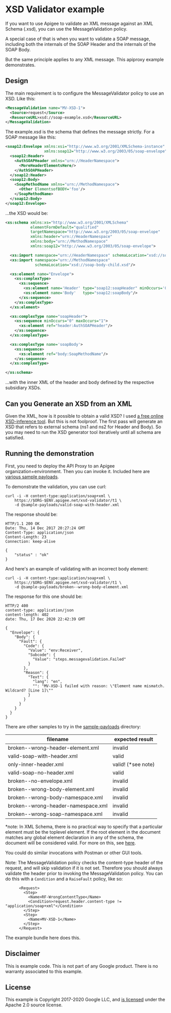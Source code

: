 # XSD Validator example

If you want to use Apigee to validate an XML message against an XML Schema
(.xsd), you can use the MessageValidation policy.

A special case of that is when you want to validate a SOAP message, including both the
internals of the SOAP Header and the internals of the SOAP Body.

But the same principle applies to any XML message.
This apiproxy example demonstrates.

## Design

The main requirement is to configure the MessageValidator policy to use an XSD. Like this:
```xml
<MessageValidation name="MV-XSD-1">
  <Source>request</Source>
  <ResourceURL>xsd://soap-example.xsd</ResourceURL>
</MessageValidation>
```

The example.xsd is the schema that defines the message strictly. For a SOAP message like this:

```xml
<soap12:Envelope xmlns:xsi="http://www.w3.org/2001/XMLSchema-instance"
                 xmlns:soap12="http://www.w3.org/2003/05/soap-envelope">
  <soap12:Header>
    <AuthSOAPHeader xmlns="urn://HeaderNamespace">
      <MoreHeaderElementsHere/>
    </AuthSOAPHeader>
  </soap12:Header>
  <soap12:Body>
    <SoapMethodName xmlns="urn://MethodNamespace">
      <Other ElementsofBODY='foo'/>
    </SoapMethodName>
  </soap12:Body>
</soap12:Envelope>

```

...the XSD would be:

```xml
<xs:schema xmlns:xs="http://www.w3.org/2001/XMLSchema"
           elementFormDefault="qualified"
           targetNamespace="http://www.w3.org/2003/05/soap-envelope"
           xmlns:header="urn://HeaderNamespace"
           xmlns:body="urn://MethodNamespace"
           xmlns:soap12="http://www.w3.org/2003/05/soap-envelope">

  <xs:import namespace="urn://HeaderNamespace" schemaLocation="xsd://soap-header-child.xsd"/>
  <xs:import namespace="urn://MethodNamespace"
             schemaLocation="xsd://soap-body-child.xsd"/>

  <xs:element name="Envelope">
    <xs:complexType>
      <xs:sequence>
        <xs:element name='Header' type="soap12:soapHeader" minOccurs='0'/>
        <xs:element name='Body'   type="soap12:soapBody"/>
      </xs:sequence>
    </xs:complexType>
  </xs:element>

  <xs:complexType name="soapHeader">
    <xs:sequence minOccurs="0" maxOccurs="1">
      <xs:element ref="header:AuthSOAPHeader"/>
    </xs:sequence>
  </xs:complexType>

  <xs:complexType name='soapBody'>
    <xs:sequence>
      <xs:element ref="body:SoapMethodName"/>
    </xs:sequence>
  </xs:complexType>

</xs:schema>
```

...with the inner XML of the header and body defined by the respective subsidiary XSDs.


## Can you Generate an XSD from an XML

Given the XML, how is it possible to obtain a valid XSD?  I used [a free online XSD-inference tool](http://xml.mherman.org/index.php/trang/generate).
But this is not foolproof.  The first pass will generate an XSD that refers to external schema (ns1 and ns2 for Header and Body).  So you may need to run the XSD generator tool iteratively until all schema are satisfied.


## Running the demonstration

First, you need to deploy the API Proxy to an Apigee organization+environment. Then you can invoke it.
Included here are [various sample payloads](./sample-payloads).

To demonstrate the validation, you can use curl:

```
curl -i -H content-type:application/soap+xml \
    https://$ORG-$ENV.apigee.net/xsd-validator/t1 \
    -d @sample-payloads/valid-soap-with-header.xml

```

The response should be:
```
HTTP/1.1 200 OK
Date: Thu, 14 Dec 2017 20:27:24 GMT
Content-Type: application/json
Content-Length: 23
Connection: keep-alive

{
    "status" : "ok"
}
```

And here's an example of validating with an incorrect body element:

```
curl -i -H content-type:application/soap+xml \
    https://$ORG-$ENV.apigee.net/xsd-validator/t1 \
    -d @sample-payloads/broken--wrong-body-element.xml

```

The response for this one should be:
```
HTTP/2 400
content-type: application/json
content-length: 402
date: Thu, 17 Dec 2020 22:42:39 GMT

{
  "Envelope": {
    "Body": {
      "Fault": {
        "Code": {
          "Value": "env:Receiver",
          "Subcode": {
            "Value": "steps.messagevalidation.Failed"
          }
        },
        "Reason": {
          "Text": {
            "lang": "en",
            "": "MV-XSD-1 failed with reason: \"Element name mismatch. Wildcard? [Line 1]\""
          }
        }
      }
    }
  }
}
```

There are other samples to try in the [sample-payloads](./sample-payloads) directory:

| filename                           | expected result |
| ---------------------------------- | ------------    |
| broken--wrong-header-element.xml   | invalid         |
| valid-soap-with-header.xml         | valid           |
| only-inner-header.xml              | valid! (*see note) |
| valid-soap-no-header.xml           | valid           |
| broken--no-envelope.xml            | invalid         |
| broken--wrong-body-element.xml     | invalid         |
| broken--wrong-body-namespace.xml   | invalid         |
| broken--wrong-header-namespace.xml | invalid         |
| broken--wrong-soap-namespace.xml   | invalid         |


\*note: In XML Schema, there is no practical way to specify that a particular element must
be the toplevel element. If the root element in the document matches any
global element declaration in any of the schema, the document will be considered valid.
For more on this, see [here](https://stackoverflow.com/a/55019631/48082).



You could do similar invocations with Postman or other GUI tools.

Note: The MessageValidation policy checks the content-type header of the
request, and will skip validation if it is not set. Therefore you should always
validate the header prior to invoking the MessageValidation policy.  You can do
this with a `Condition` and a `RaiseFault` policy, like so:

```
      <Request>
        <Step>
          <Name>RF-WrongContentType</Name>
          <Condition>request.header.content-type != "application/soap+xml"</Condition>
        </Step>
        <Step>
          <Name>MV-XSD-1</Name>
        </Step>
      </Request>
```

The example bundle here does this.



## Disclaimer

This is example code. This is not part of any Google product.
There is no warranty associated to this example.

## License

This example is Copyright 2017-2020 Google LLC, and [is licensed](./LICENSE)
under the Apache 2.0 source license.
